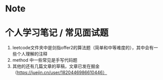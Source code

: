 # Note
# 个人学习笔记 / 常见面试题
1. leetcode文件夹中是剑指offer2的算法题（简单和中等难度的），其中会有一些个人理解的注释
2. method 中一些常见是手写代码题
3. 其他的还有几篇文章的草稿，文章已发在掘金（https://juejin.cn/user/1820446986610446）
